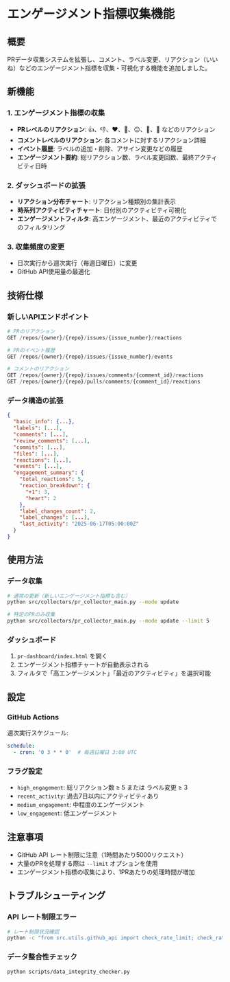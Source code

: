 # エンゲージメント指標収集機能

## 概要

PRデータ収集システムを拡張し、コメント、ラベル変更、リアクション（いいね）などのエンゲージメント指標を収集・可視化する機能を追加しました。

## 新機能

### 1. エンゲージメント指標の収集

- **PRレベルのリアクション**: 👍、👎、❤️、🎉、😕、🚀、👀 などのリアクション
- **コメントレベルのリアクション**: 各コメントに対するリアクション詳細
- **イベント履歴**: ラベルの追加・削除、アサイン変更などの履歴
- **エンゲージメント要約**: 総リアクション数、ラベル変更回数、最終アクティビティ日時

### 2. ダッシュボードの拡張

- **リアクション分布チャート**: リアクション種類別の集計表示
- **時系列アクティビティチャート**: 日付別のアクティビティ可視化
- **エンゲージメントフィルタ**: 高エンゲージメント、最近のアクティビティでのフィルタリング

### 3. 収集頻度の変更

- 日次実行から週次実行（毎週日曜日）に変更
- GitHub API使用量の最適化

## 技術仕様

### 新しいAPIエンドポイント

```python
# PRのリアクション
GET /repos/{owner}/{repo}/issues/{issue_number}/reactions

# PRのイベント履歴
GET /repos/{owner}/{repo}/issues/{issue_number}/events

# コメントのリアクション
GET /repos/{owner}/{repo}/issues/comments/{comment_id}/reactions
GET /repos/{owner}/{repo}/pulls/comments/{comment_id}/reactions
```

### データ構造の拡張

```json
{
  "basic_info": {...},
  "labels": [...],
  "comments": [...],
  "review_comments": [...],
  "commits": [...],
  "files": [...],
  "reactions": [...],
  "events": [...],
  "engagement_summary": {
    "total_reactions": 5,
    "reaction_breakdown": {
      "+1": 3,
      "heart": 2
    },
    "label_changes_count": 2,
    "label_changes": [...],
    "last_activity": "2025-06-17T05:00:00Z"
  }
}
```

## 使用方法

### データ収集

```bash
# 通常の更新（新しいエンゲージメント指標も含む）
python src/collectors/pr_collector_main.py --mode update

# 特定のPRのみ収集
python src/collectors/pr_collector_main.py --mode update --limit 5
```

### ダッシュボード

1. `pr-dashboard/index.html` を開く
2. エンゲージメント指標チャートが自動表示される
3. フィルタで「高エンゲージメント」「最近のアクティビティ」を選択可能

## 設定

### GitHub Actions

週次実行スケジュール:
```yaml
schedule:
  - cron: '0 3 * * 0'  # 毎週日曜日 3:00 UTC
```

### フラグ設定

- `high_engagement`: 総リアクション数 ≥ 5 または ラベル変更 ≥ 3
- `recent_activity`: 過去7日以内にアクティビティあり
- `medium_engagement`: 中程度のエンゲージメント
- `low_engagement`: 低エンゲージメント

## 注意事項

- GitHub API レート制限に注意（1時間あたり5000リクエスト）
- 大量のPRを処理する際は `--limit` オプションを使用
- エンゲージメント指標の収集により、1PRあたりの処理時間が増加

## トラブルシューティング

### API レート制限エラー

```bash
# レート制限状況確認
python -c "from src.utils.github_api import check_rate_limit; check_rate_limit()"
```

### データ整合性チェック

```bash
python scripts/data_integrity_checker.py
```
